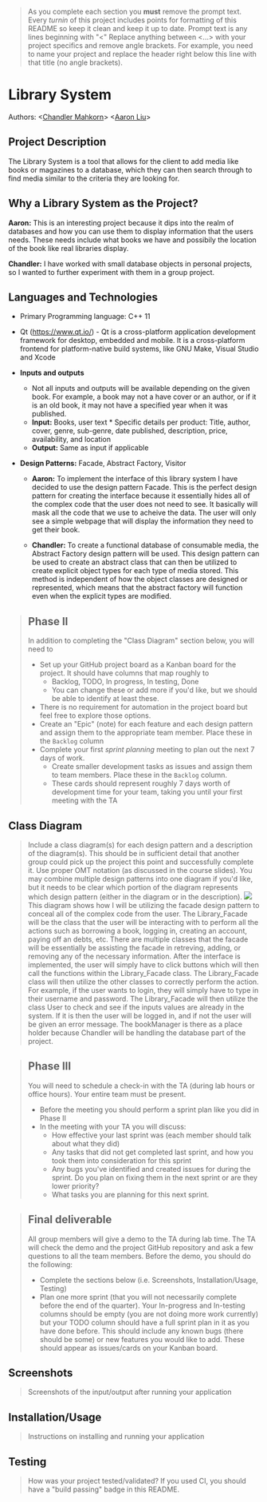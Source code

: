 

 > As you complete each section you **must** remove the prompt text. Every *turnin* of this project includes points for formatting of this README so keep it clean and keep it up to date. 
 > Prompt text is any lines beginning with "\<"
 > Replace anything between \<...\> with your project specifics and remove angle brackets. For example, you need to name your project and replace the header right below this line with that title (no angle brackets). 
# Library System
 Authors: \<[Chandler Mahkorn](https://github.com/CMahk)\> \<[Aaron Liu](https://github.com/aliu112)\>

## Project Description
The Library System is a tool that allows for the client to add media like books or magazines to a database, which they can then search through to find media similar to the criteria they are looking for.

## Why a Library System as the Project?
 **Aaron:** This is an interesting project because it dips into the realm of databases and how you can use them to display information that the users needs. These needs include what books we have and possibily the location of the book like real libraries display.
 
 **Chandler:** I have worked with small database objects in personal projects, so I wanted to further experiment with them in a group project.

## Languages and Technologies
* Primary Programming language: C++ 11
* Qt (https://www.qt.io/) - Qt is a cross-platform application development framework for desktop, embedded and mobile. It is a cross-platform frontend for platform-native build systems, like GNU Make, Visual Studio and Xcode
* **Inputs and outputs**
	* Not all inputs and outputs will be available depending on the given book. For example, a book may not a have cover or an author, or if it is an old book, it may not have a specified year when it was published.
	* **Input:** Books, user text
        	* Specific details per product: Title, author, cover, genre, sub-genre, date published, description, price, availability, and location
	* **Output:** Same as input if applicable
 
* **Design Patterns:** Facade, Abstract Factory, Visitor

	* **Aaron:** To implement the interface of this library system I have decided to use the design pattern Facade. This is the perfect design pattern for creating the interface because it essentially hides all of the complex code that the user does not need to see. It basically will mask all the code that we use to acheive the data. The user will only see a simple webpage that will display the information they need to get their book.
 
	* **Chandler:** To create a functional database of consumable media, the Abstract Factory design pattern will be used. This design pattern can be used to create an abstract class that can then be utilized to create explicit object types for each type of media stored. This method is independent of how the object classes are designed or represented, which means that the abstract factory will function even when the explicit types are modified.

 > ## Phase II
 > In addition to completing the "Class Diagram" section below, you will need to 
 > * Set up your GitHub project board as a Kanban board for the project. It should have columns that map roughly to 
 >   * Backlog, TODO, In progress, In testing, Done
 >   * You can change these or add more if you'd like, but we should be able to identify at least these.
 > * There is no requirement for automation in the project board but feel free to explore those options.
 > * Create an "Epic" (note) for each feature and each design pattern and assign them to the appropriate team member. Place these in the `Backlog` column
 > * Complete your first *sprint planning* meeting to plan out the next 7 days of work.
 >   * Create smaller development tasks as issues and assign them to team members. Place these in the `Backlog` column.
 >   * These cards should represent roughly 7 days worth of development time for your team, taking you until your first meeting with the TA
## Class Diagram
 > Include a class diagram(s) for each design pattern and a description of the diagram(s). This should be in sufficient detail that another group could pick up the project this point and successfully complete it. Use proper OMT notation (as discussed in the course slides). You may combine multiple design patterns into one diagram if you'd like, but it needs to be clear which portion of the diagram represents which design pattern (either in the diagram or in the description). 
 ![](https://github.com/cs100/final-project-cmahk001-kdo055-aliu112/blob/master/Facade.png)
 This diagram shows how I will be utilizing the facade design pattern to conceal all of the complex code from the user. The Library_Facade will be the class that the user will be interacting with to perform all the actions such as borrowing a book, logging in, creating an account, paying off an debts, etc. There are multiple classes that the facade will be essentially be assisting the facade in retreving, adding, or removing any of the necessary information. After the interface is implemented, the user will simply have to click buttons which will then call the functions within the Library_Facade class. The Library_Facade class will then utilize the other classes to correctly perform the action. For example, if the user wants to login, they will simply have to type in their username and password. The Library_Facade will then utilize the class User to check and see if the inputs values are already in the system. If it is then the user will be logged in, and if not the user will be given an error message. The bookManager is there as a place holder because Chandler will be handling the database part of the project.
 
 > ## Phase III
 > You will need to schedule a check-in with the TA (during lab hours or office hours). Your entire team must be present. 
 > * Before the meeting you should perform a sprint plan like you did in Phase II
 > * In the meeting with your TA you will discuss: 
 >   - How effective your last sprint was (each member should talk about what they did)
 >   - Any tasks that did not get completed last sprint, and how you took them into consideration for this sprint
 >   - Any bugs you've identified and created issues for during the sprint. Do you plan on fixing them in the next sprint or are they lower priority?
 >   - What tasks you are planning for this next sprint.

 > ## Final deliverable
 > All group members will give a demo to the TA during lab time. The TA will check the demo and the project GitHub repository and ask a few questions to all the team members. 
 > Before the demo, you should do the following:
 > * Complete the sections below (i.e. Screenshots, Installation/Usage, Testing)
 > * Plan one more sprint (that you will not necessarily complete before the end of the quarter). Your In-progress and In-testing columns should be empty (you are not doing more work currently) but your TODO column should have a full sprint plan in it as you have done before. This should include any known bugs (there should be some) or new features you would like to add. These should appear as issues/cards on your Kanban board. 
 ## Screenshots
 > Screenshots of the input/output after running your application
 ## Installation/Usage
 > Instructions on installing and running your application
 ## Testing
 > How was your project tested/validated? If you used CI, you should have a "build passing" badge in this README.
 
